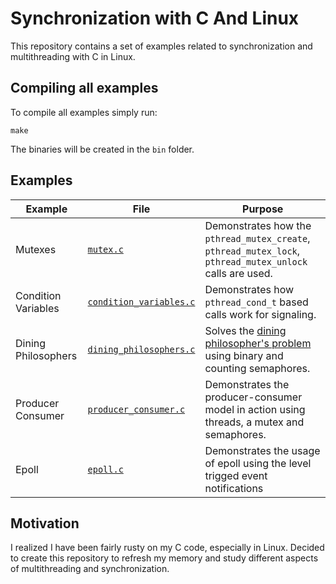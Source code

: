 # Synchronization with C And Linux

This repository contains a set of examples related to synchronization and multithreading with C in Linux.

## Compiling all examples

To compile all examples simply run:

```
make
```

The binaries will be created in the ``bin`` folder.

## Examples

| Example | File | Purpose |
| ------- | ---- | ------- |
| Mutexes | [``mutex.c``](src/mutex.c) | Demonstrates how the ``pthread_mutex_create``, ``pthread_mutex_lock``, ``pthread_mutex_unlock`` calls are used. |
| Condition Variables | [``condition_variables.c``](src/condition_variables.c) | Demonstrates how ``pthread_cond_t`` based calls work for signaling. |
| Dining Philosophers | [``dining_philosophers.c``](src/dining_philosophers.c) | Solves the [dining philosopher's problem](https://en.wikipedia.org/wiki/Dining_philosophers_problem) using binary and counting semaphores. |
| Producer Consumer | [``producer_consumer.c``](src/producer_consumer.c) | Demonstrates the producer-consumer model in action using threads, a mutex and semaphores. | 
| Epoll | [``epoll.c``](src/epoll.c) | Demonstrates the usage of epoll using the level trigged event notifications |

## Motivation

I realized I have been fairly rusty on my C code, especially in Linux. Decided to create this repository to refresh my memory and study different aspects of multithreading and synchronization.